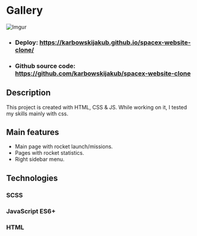 
# Gallery


![Imgur](https://i.imgur.com/dtnyQvo.png)

- ### Deploy: https://karbowskijakub.github.io/spacex-website-clone/
- ### Github source code: https://github.com/karbowskijakub/spacex-website-clone


## Description

This project is created with HTML, CSS & JS. While working on it, I tested my skills mainly with css.

## Main features

- Main page with rocket launch/missions.
- Pages with rocket statistics.
- Right sidebar menu.
## Technologies
### SCSS
### JavaScript ES6+
### HTML
